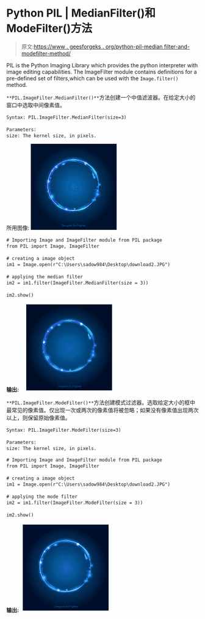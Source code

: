 # Python PIL | MedianFilter()和 ModeFilter()方法

> 原文:[https://www . geesforgeks . org/python-pil-median filter-and-modefilter-method/](https://www.geeksforgeeks.org/python-pil-medianfilter-and-modefilter-method/)

PIL is the Python Imaging Library which provides the python interpreter with image editing capabilities. The ImageFilter module contains definitions for a pre-defined set of filters,which can be used with the `Image.filter()` method.

`**PIL.ImageFilter.MedianFilter()**`方法创建一个中值滤波器。在给定大小的窗口中选取中间像素值。

```
Syntax: PIL.ImageFilter.MedianFilter(size=3)

Parameters:
size: The kernel size, in pixels.

```

所用图像:
![](img/c466c7906016e0a01d239d899551f011.png)

```
# Importing Image and ImageFilter module from PIL package  
from PIL import Image, ImageFilter 

# creating a image object 
im1 = Image.open(r"C:\Users\sadow984\Desktop\download2.JPG") 

# applying the median filter 
im2 = im1.filter(ImageFilter.MedianFilter(size = 3)) 

im2.show() 
```

**输出:**
![](img/7af76ce637c0ce07b0edb8ae8e220faa.png)

`**PIL.ImageFilter.ModeFilter()**`方法创建模式过滤器。选取给定大小的框中最常见的像素值。仅出现一次或两次的像素值将被忽略；如果没有像素值出现两次以上，则保留原始像素值。

```
Syntax: PIL.ImageFilter.ModeFilter(size=3)

Parameters:
size: The kernel size, in pixels.

```

```
# Importing Image and ImageFilter module from PIL package  
from PIL import Image, ImageFilter 

# creating a image object 
im1 = Image.open(r"C:\Users\sadow984\Desktop\download2.JPG") 

# applying the mode filter 
im2 = im1.filter(ImageFilter.ModeFilter(size = 3)) 

im2.show() 
```

**输出:**
![](img/3cd1269938b53ba091128ae78aaf2f71.png)